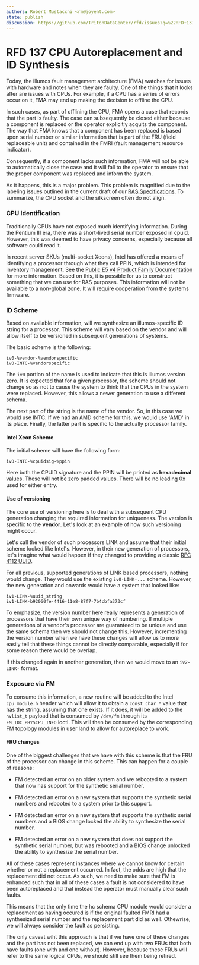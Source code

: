 ```yaml
---
authors: Robert Mustacchi <rm@joyent.com>
state: publish
discussion: https://github.com/TritonDataCenter/rfd/issues?q=%22RFD+137%22
---
```


<!--
    This Source Code Form is subject to the terms of the Mozilla Public
    License, v. 2.0. If a copy of the MPL was not distributed with this
    file, You can obtain one at http://mozilla.org/MPL/2.0/.
-->

<!--
    Copyright 2018 Joyent, Inc.
-->

# RFD 137 CPU Autoreplacement and ID Synthesis

Today, the illumos fault management architecture (FMA) watches for
issues with hardware and notes when they are faulty. One of the things
that it looks after are issues with CPUs. For example, if a CPU has a
series of errors occur on it, FMA may end up making the decision to
offline the CPU.

In such cases, as part of offlining the CPU, FMA opens a case that
records that the part is faulty. The case can subsequently be closed
either because a component is replaced or the operator explicitly
acquits the component. The way that FMA knows that a component has been
replaced is based upon serial number or similar information that is part
of the FRU (field replaceable unit) and contained in the FMRI (fault
management resource indicator).

Consequently, if a component lacks such information, FMA will not be
able to automatically close the case and it will fall to the operator to
ensure that the proper component was replaced and inform the system.

As it happens, this is a major problem. This problem is magnified due to
the labeling issues outlined in the current draft of our [RAS
Specifications](https://eng.joyent.com/ras/). To summarize, the CPU
socket and the silkscreen often do not align.

### CPU Identification

Traditionally CPUs have not exposed much identifying information. During
the Pentium III era, there was a short-lived serial number exposed in
cpuid. However, this was deemed to have privacy concerns, especially
because all software could read it.

In recent server SKUs (multi-socket Xeons), Intel has offered a means of
identifying a processor through what they call PPIN, which is intended
for inventory management. See the [Public E5 v4 Product Family
Documentation](https://www.intel.com/content/dam/www/public/us/en/documents/datasheets/xeon-e5-v4-datasheet-vol-2.pdf)
for more information. Based on this, it is possible for us to construct
something that we can use for RAS purposes. This information will not be
available to a non-global zone. It will require cooperation from the
systems firmware.

### ID Scheme

Based on available information, will we synthesize an illumos-specific
ID string for a processor. This scheme will vary based on the vendor and
will allow itself to be versioned in subsequent generations of systems.

The basic scheme is the following:

```
iv0-%vendor-%vendorspecific
iv0-INTC-%vendorspecific
```

The `iv0` portion of the name is used to indicate that this is illumos
version zero. It is expected that for a given processor, the scheme
should not change so as not to cause the system to think that the CPUs
in the system were replaced. However, this allows a newer generation to
use a different schema.

The next part of the string is the name of the vendor. So, in this case
we would use INTC. If we had an AMD scheme for this, we would use 'AMD'
in its place. Finally, the latter part is specific to the actually
processor family.

#### Intel Xeon Scheme

The initial scheme will have the following form:

```
iv0-INTC-%cpuidsig-%ppin
```

Here both the CPUID signature and the PPIN will be printed as
**hexadecimal** values. These will not be zero padded values. There will
be no leading 0x used for either entry.

#### Use of versioning

The core use of versioning here is to deal with a subsequent CPU
generation changing the required information for uniqueness. The version
is specific to the **vendor**. Let's look at an example of how such
versioning might occur.

Let's call the vendor of such processors LINK and assume that their
initial scheme looked like Intel's. However, in their new generation of
processors, let's imagine what would happen if they changed to providing
a classic [RFC 4112 UUID](https://tools.ietf.org/html/rfc4122).

For all previous, supported generations of LINK based processors,
nothing would change. They would use the existing `iv0-LINK-...` scheme.
However, the new generation and onwards would have a system that looked
like:

```
iv1-LINK-%uuid_string
iv1-LINK-b92060fe-4416-11e8-87f7-7b4cbfa373cf
```

To emphasize, the version number here really represents a generation of
processors that have their own unique way of numbering. If multiple
generations of a vendor's processor are guaranteed to be unique and use
the same schema then we should not change this. However, incrementing
the version number when we have these changes will allow us to more
easily tell that these things cannot be directly comparable, especially
if for some reason there would be overlap.

If this changed again in another generation, then we would move to an
`iv2-LINK-` format.

### Exposure via FM

To consume this information, a new routine will be added to the Intel
`cpu_module.h` header which will allow it to obtain a `const char *`
value that has the string, assuming that one exists. If it does, it will
be added to the `nvlist_t` payload that is consumed by `/dev/fm`
through its `FM_IOC_PHYSCPU_INFO` ioctl. This will then be consumed
by the corresponding FM topology modules in user land to allow for
autoreplace to work.

#### FRU changes

One of the biggest challenges that we have with this scheme is that the
FRU of the processor can change in this scheme. This can happen for a
couple of reasons:

* FM detected an error on an older system and we rebooted to a system
that now has support for the synthetic serial number.

* FM detected an error on a new system that supports the synthetic
serial numbers and rebooted to a system prior to this support.

* FM detected an error on a new system that supports the synthetic
serial numbers and a BIOS change locked the ability to synthesize the
serial number.

* FM detected an error on a new system that does not support the
synthetic serial number, but was rebooted and a BIOS change unlocked the
ability to synthesize the serial number.

All of these cases represent instances where we cannot know for certain
whether or not a replacement occurred. In fact, the odds are high that
the replacement did not occur. As such, we need to make sure that FM is
enhanced such that in all of these cases a fault is not considered to
have been autoreplaced and that instead the operator must manually clear
such faults.

This means that the only time the hc schema CPU module would consider a
replacement as having occured is if the original faulted FMRI had a
synthesized serial number and the replacement part did as well.
Othewrise, we will always consider the fault as persisting.

The only caveat wiht this approach is that if we have one of these
changes and the part has not been replaced, we can end up with two FRUs
that both have faults (one with and one without). However, because
these FRUs will refer to the same logical CPUs, we should still see them
being retired.
